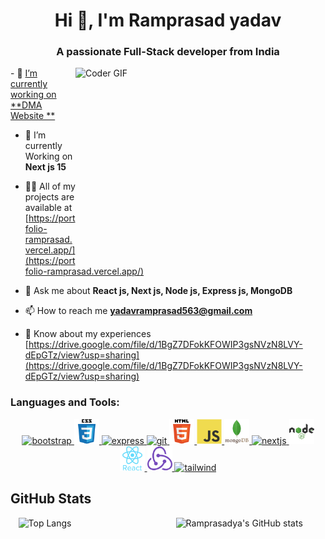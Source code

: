 <h1 align="center">Hi 👋, I'm Ramprasad yadav</h1>
<h3 align="center">A passionate Full-Stack developer from India</h3>
<img align="right" alt="Coder GIF" height=310 width=400 src="https://cdn.dribbble.com/users/730703/screenshots/6581243/avento.gif" />
- 🔭 <a href="https://dmassociates.in" >I’m currently working on **DMA Website ** </a>

- 🌱 I’m currently Working on **Next js 15**

- 👨‍💻 All of my projects are available at [https://portfolio-ramprasad.vercel.app/](https://portfolio-ramprasad.vercel.app/)

- 💬 Ask me about **React js, Next js, Node js, Express js, MongoDB**

- 📫 How to reach me **yadavramprasad563@gmail.com**

- 📄 Know about my experiences [https://drive.google.com/file/d/1BgZ7DFokKFOWIP3gsNVzN8LVY-dEpGTz/view?usp=sharing](https://drive.google.com/file/d/1BgZ7DFokKFOWIP3gsNVzN8LVY-dEpGTz/view?usp=sharing)


<!-- <h3 align="left">Connect with me:</h3>
<p align="left">
</p> -->

###
<h3 align="left">Languages and Tools:</h3>
<p align="center" > <a href="https://getbootstrap.com" target="_blank" rel="noreferrer"> <img src="https://files.svgcdn.io/devicon/bootstrap-wordmark.svg" alt="bootstrap" width="40" height="40"/> </a> <a href="https://www.w3schools.com/css/" target="_blank" rel="noreferrer"> <img src="https://raw.githubusercontent.com/devicons/devicon/master/icons/css3/css3-original-wordmark.svg" alt="css3" width="40" height="40"/> </a> <a href="https://expressjs.com" target="_blank" rel="noreferrer"> <img src="https://camo.githubusercontent.com/baf94f67e04cc35938030046e2f97772dbded577f832772e26972789f4e6e47f/68747470733a2f2f77372e706e6777696e672e636f6d2f706e67732f3534352f3435312f706e672d7472616e73706172656e742d6e6f64652d6a732d657870726573732d6a732d6a6176617363726970742d736f6c7574696f6e2d737461636b2d7765622d6170706c69636174696f6e2d6f74686572732d616e676c652d746578742d72656374616e676c652d7468756d626e61696c2e706e67" alt="express" width="40" height="40"/> </a> <a href="https://git-scm.com/" target="_blank" rel="noreferrer"> <img src="https://www.vectorlogo.zone/logos/git-scm/git-scm-icon.svg" alt="git" width="40" height="40"/> </a> <a href="https://www.w3.org/html/" target="_blank" rel="noreferrer"> <img src="https://raw.githubusercontent.com/devicons/devicon/master/icons/html5/html5-original-wordmark.svg" alt="html5" width="40" height="40"/> </a> <a href="https://developer.mozilla.org/en-US/docs/Web/JavaScript" target="_blank" rel="noreferrer"> <img src="https://raw.githubusercontent.com/devicons/devicon/master/icons/javascript/javascript-original.svg" alt="javascript" width="40" height="40"/> </a> <a href="https://www.mongodb.com/" target="_blank" rel="noreferrer"> <img src="https://raw.githubusercontent.com/devicons/devicon/master/icons/mongodb/mongodb-original-wordmark.svg" alt="mongodb" width="40" height="40"/> </a> <a href="https://nextjs.org/" target="_blank" rel="noreferrer"> <img src="https://13m4fjyuavya.b-cdn.net/w_1950/5sgp74utg9y6-next-blue-main.png" alt="nextjs" width="40" height="40"/> </a> <a href="https://nodejs.org" target="_blank" rel="noreferrer"> <img src="https://raw.githubusercontent.com/devicons/devicon/master/icons/nodejs/nodejs-original-wordmark.svg" alt="nodejs" width="40" height="40"/> </a> <a href="https://reactjs.org/" target="_blank" rel="noreferrer"> <img src="https://raw.githubusercontent.com/devicons/devicon/master/icons/react/react-original-wordmark.svg" alt="react" width="40" height="40"/> </a> <a href="https://redux.js.org" target="_blank" rel="noreferrer"> <img src="https://raw.githubusercontent.com/devicons/devicon/master/icons/redux/redux-original.svg" alt="redux" width="40" height="40"/> </a> <a href="https://tailwindcss.com/" target="_blank" rel="noreferrer"> <img src="https://www.vectorlogo.zone/logos/tailwindcss/tailwindcss-icon.svg" alt="tailwind" width="40" height="40"/> </a> </p>

## GitHub Stats

<div style="display: flex; justify-content: space-around; ">
  <img src="https://github-readme-stats.vercel.app/api/top-langs/?username=Ramprasadya&layout=compact&theme=radical" alt="Top Langs" style="width: 45%;" />
  <img src="https://github-readme-stats.vercel.app/api?username=Ramprasadya&show_icons=true&theme=radical" alt="Ramprasadya's GitHub stats" style="width: 45%;" />
  
</div>
